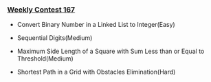 ### [Weekly Contest 167](https://leetcode.com/contest/weekly-contest-167)

- Convert Binary Number in a Linked List to Integer(Easy)

- Sequential Digits(Medium)

- Maximum Side Length of a Square with Sum Less than or Equal to Threshold(Medium)

- Shortest Path in a Grid with Obstacles Elimination(Hard)
